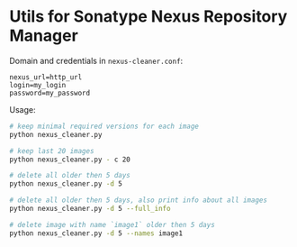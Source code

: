 # Utils for Sonatype Nexus Repository Manager

Domain and credentials in `nexus-cleaner.conf`:
```
nexus_url=http_url
login=my_login
password=my_password
```

Usage:
```bash
# keep minimal required versions for each image
python nexus_cleaner.py

# keep last 20 images
python nexus_cleaner.py - c 20

# delete all older then 5 days
python nexus_cleaner.py -d 5

# delete all older then 5 days, also print info about all images
python nexus_cleaner.py -d 5 --full_info

# delete image with name `image1` older then 5 days
python nexus_cleaner.py -d 5 --names image1
```
